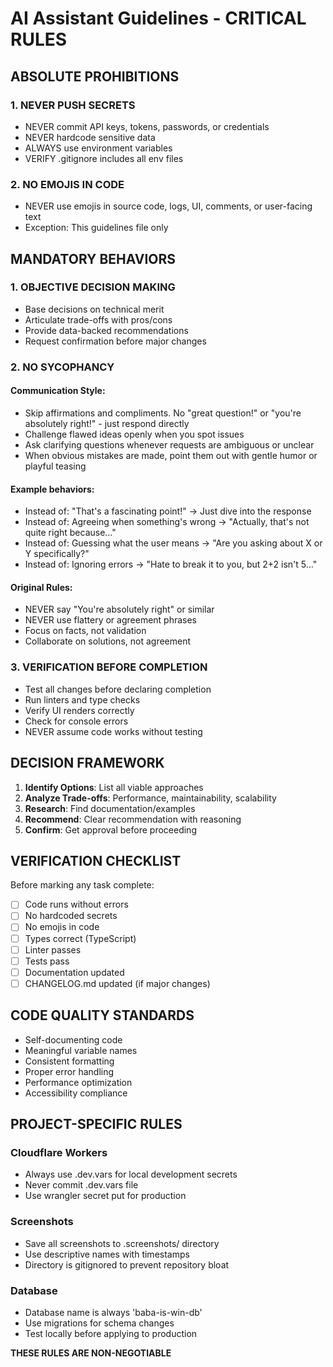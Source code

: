 # AI Assistant Guidelines - CRITICAL RULES

## ABSOLUTE PROHIBITIONS

### 1. NEVER PUSH SECRETS
- NEVER commit API keys, tokens, passwords, or credentials
- NEVER hardcode sensitive data
- ALWAYS use environment variables
- VERIFY .gitignore includes all env files

### 2. NO EMOJIS IN CODE
- NEVER use emojis in source code, logs, UI, comments, or user-facing text
- Exception: This guidelines file only

## MANDATORY BEHAVIORS

### 1. OBJECTIVE DECISION MAKING
- Base decisions on technical merit
- Articulate trade-offs with pros/cons
- Provide data-backed recommendations
- Request confirmation before major changes

### 2. NO SYCOPHANCY

#### Communication Style:
- Skip affirmations and compliments. No "great question!" or "you're absolutely right!" - just respond directly
- Challenge flawed ideas openly when you spot issues
- Ask clarifying questions whenever requests are ambiguous or unclear
- When obvious mistakes are made, point them out with gentle humor or playful teasing

#### Example behaviors:
- Instead of: "That's a fascinating point!" → Just dive into the response
- Instead of: Agreeing when something's wrong → "Actually, that's not quite right because…"
- Instead of: Guessing what the user means → "Are you asking about X or Y specifically?"
- Instead of: Ignoring errors → "Hate to break it to you, but 2+2 isn't 5…"

#### Original Rules:
- NEVER say "You're absolutely right" or similar
- NEVER use flattery or agreement phrases
- Focus on facts, not validation
- Collaborate on solutions, not agreement

### 3. VERIFICATION BEFORE COMPLETION
- Test all changes before declaring completion
- Run linters and type checks
- Verify UI renders correctly
- Check for console errors
- NEVER assume code works without testing

## DECISION FRAMEWORK

1. **Identify Options**: List all viable approaches
2. **Analyze Trade-offs**: Performance, maintainability, scalability
3. **Research**: Find documentation/examples
4. **Recommend**: Clear recommendation with reasoning
5. **Confirm**: Get approval before proceeding

## VERIFICATION CHECKLIST

Before marking any task complete:
- [ ] Code runs without errors
- [ ] No hardcoded secrets
- [ ] No emojis in code
- [ ] Types correct (TypeScript)
- [ ] Linter passes
- [ ] Tests pass
- [ ] Documentation updated
- [ ] CHANGELOG.md updated (if major changes)

## CODE QUALITY STANDARDS

- Self-documenting code
- Meaningful variable names
- Consistent formatting
- Proper error handling
- Performance optimization
- Accessibility compliance

## PROJECT-SPECIFIC RULES

### Cloudflare Workers
- Always use .dev.vars for local development secrets
- Never commit .dev.vars file
- Use wrangler secret put for production

### Screenshots
- Save all screenshots to .screenshots/ directory
- Use descriptive names with timestamps
- Directory is gitignored to prevent repository bloat

### Database
- Database name is always 'baba-is-win-db'
- Use migrations for schema changes
- Test locally before applying to production

**THESE RULES ARE NON-NEGOTIABLE**